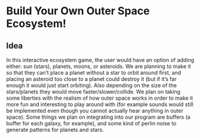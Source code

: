 # Build Your Own Outer Space Ecosystem!

## Idea

In this interactive ecosystem game, the user would have an option of adding either: sun (stars), planets, moons, or asteroids. We are planning to make it so that they can’t place a planet without a star to orbit around first, and placing an asteroid too close to a planet could destroy it (but if it’s far enough it would just start orbiting). Also depending on the size of the stars/planets they would move faster/slower/collide. We plan on taking some liberties with the realism of how outer space works in order to make it more fun and interesting to play around with (for example sounds would still be implemented even though you cannot actually hear anything in outer space). 
Some things we plan on integrating into our program are buffers (a buffer for each galaxy, for example), and some kind of perlin noise to generate patterns for planets and stars. 
